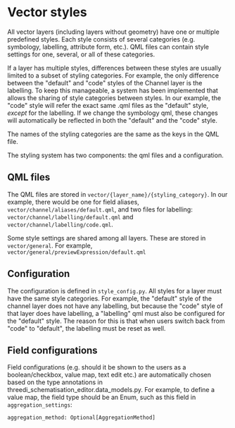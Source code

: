 # Vector styles

All vector layers (including layers without geometry) have one or multiple predefined styles. Each style consists of several categories (e.g. symbology, labelling, attribute form, etc.). QML files can contain style settings for one, several, or all of these categories.

If a layer has multiple styles, differences between these styles are usually limited to a subset of styling categories. For example, the only difference between the "default" and "code" styles of the Channel layer is the labelling. To keep this manageable, a system has been implemented that allows the sharing of style categories between styles. In our example, the "code" style will refer the  exact same .qml files as the "default" style, *except* for the labelling. If we change the symbology qml, these changes will automatically be reflected in both the "default" and the "code" style. 

The names of the styling categories are the same as the keys in the QML file.

The styling system has two components: the qml files and a configuration.

## QML files

The QML files are stored in ``vector/{layer_name}/{styling_category}``. In our example, there would be one for field aliases, ``vector/channel/aliases/default.qml``, and two files for labelling: ``vector/channel/labelling/default.qml`` and ``vector/channel/labelling/code.qml``.

Some style settings are shared among all layers. These are stored in ``vector/general``. For example, ``vector/general/previewExpression/default.qml``

## Configuration

The configuration is defined in ``style_config.py``. All styles for a layer must have the same style categories. For example, the "default" style of the channel layer does not have any labelling, but because the "code" style of that layer does have labelling, a "labelling" qml must also be configured for the "default" style. The reason for this is that when users switch back from "code" to "default", the labelling must be reset as well.

## Field configurations
Field configurations (e.g. should it be shown to the users as a boolean/checkbox, value map, text edit etc.) are automatically chosen based on the type annotations in threedi_schematisation_editor.data_models.py. For example, to define a value map, the field type should be an Enum, such as this field in ``aggregation_settings``:     

    aggregation_method: Optional[AggregationMethod]




